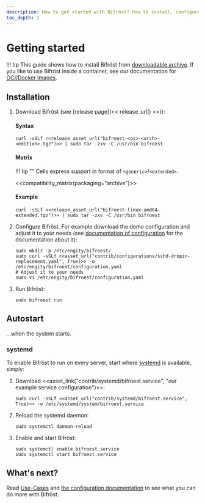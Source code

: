 ```yaml
---
description: How to get started with Bifröst? How to install, configure and run it.
toc_depth: 2
---
```


# Getting started

!!! tip
     This guide shows how to install Bifröst from [downloadable archive](distribution.md#archive). If you like to use Bifröst inside a container, see our documentation for [OCI/Docker Images](distribution.md#image).

## Installation

1. Download Bifröst (see [release page](<< release_url() >>)):<br>

    #### Syntax
    ```shell
    curl -sSLf <<release_asset_url("bifroest-<os>-<arch>-<edition>.tgz")>> | sudo tar -zxv -C /usr/bin bifroest
    ```

    #### Matrix

    !!! tip ""
        Cells express support in format of `<generic>`/`<extended>`.

    <<compatibility_matrix(packaging="archive")>>

    #### Example
    ```shell
    curl -sSLf <<release_asset_url("bifroest-linux-amd64-extended.tgz")>> | sudo tar -zxv -C /usr/bin bifroest
    ```

2. Configure Bifröst. For example download the demo configuration and adjust it to your needs (see [documentation of configuration](../reference/configuration.md) for the documentation about it):
   ```shell
   sudo mkdir -p /etc/engity/bifroest/
   sudo curl -sSLf <<asset_url("contrib/configurations/sshd-dropin-replacement.yaml", True)>> -o /etc/engity/bifroest/configuration.yaml
   # Adjust it to your needs
   sudo vi /etc/engity/bifroest/configuration.yaml
   ```

3. Run Bifröst:
   ```shell
   sudo bifroest run
   ```

## Autostart

...when the system starts.

### systemd

To enable Bifröst to run on every server, start where [systemd](https://wiki.archlinux.org/title/Systemd) is available, simply:
1. Download <<asset_link("contrib/systemd/bifroest.service", "our example service configuration")>>:
   ```shell
   sudo curl -sSLf <<asset_url("contrib/systemd/bifroest.service", True)>> -o /etc/systemd/system/bifroest.service
   ```
2. Reload the systemd daemon:
   ```shell
   sudo systemctl daemon-reload
   ```
3. Enable and start Bifröst:
   ```shell
   sudo systemctl enable bifroest.service
   sudo systemctl start bifroest.service
   ```

## What's next?

Read [Use-Cases](../usecases.md) and [the configuration documentation](../reference/configuration.md) to see what you can do more with Bifröst.
